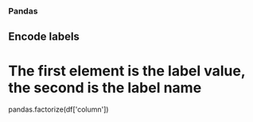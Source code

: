 ### Pandas

## Encode labels
# The first element is the label value, the second is the label name
pandas.factorize(df['column'])


